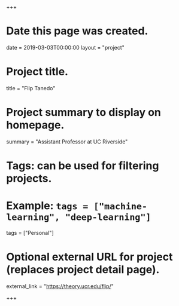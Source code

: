 +++
# Date this page was created.
date = 2019-03-03T00:00:00
layout = "project"

# Project title.
title = "Flip Tanedo"

# Project summary to display on homepage.
summary = "Assistant Professor at UC Riverside"

# Tags: can be used for filtering projects.
# Example: `tags = ["machine-learning", "deep-learning"]`
tags = ["Personal"]

# Optional external URL for project (replaces project detail page).
external_link = "https://theory.ucr.edu/flip/"

+++
